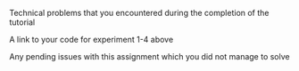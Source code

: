 Technical problems that you encountered during the completion of the tutorial

A link to your code for experiment 1-4 above

Any pending issues with this assignment which you did not manage to solve
